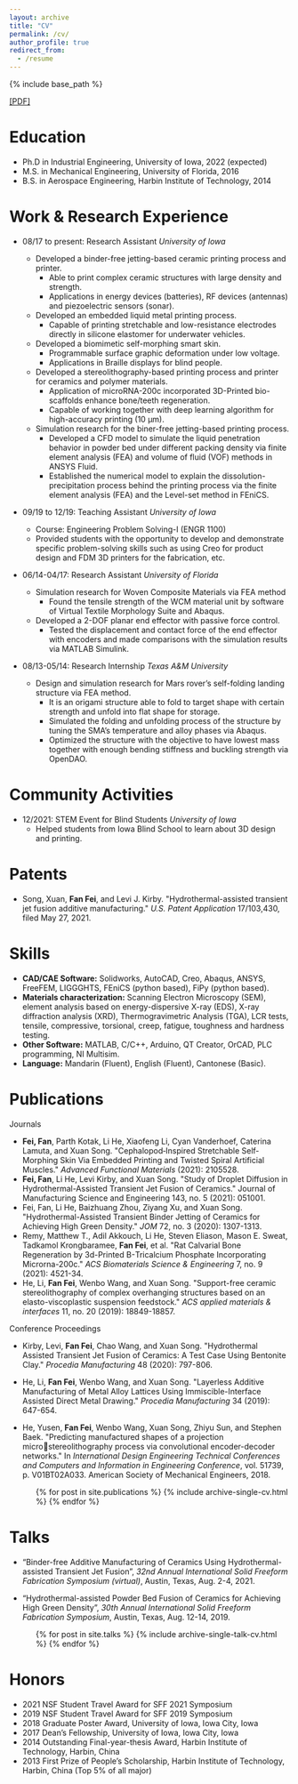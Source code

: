 ```yaml
---
layout: archive
title: "CV"
permalink: /cv/
author_profile: true
redirect_from:
  - /resume
---
```


{% include base_path %}

[[PDF]](https://fanfeiuiowa.github.io/files/Resume_FanFei_2201.pdf) 

Education
======
* Ph.D in Industrial Engineering, University of Iowa, 2022 (expected)
* M.S. in Mechanical Engineering, University of Florida, 2016
* B.S. in Aerospace Engineering, Harbin Institute of Technology, 2014

Work & Research Experience
======
* 08/17 to present: Research Assistant *University of Iowa*
  * Developed a binder-free jetting-based ceramic printing process and printer.
    * Able to print complex ceramic structures with large density and strength.
    * Applications in energy devices (batteries), RF devices (antennas) and piezoelectric sensors (sonar).
  * Developed an embedded liquid metal printing process.
    * Capable of printing stretchable and low-resistance electrodes directly in silicone elastomer for underwater vehicles.
  * Developed a biomimetic self-morphing smart skin.
    * Programmable surface graphic deformation under low voltage.
    * Applications in Braille displays for blind people.
  * Developed a stereolithography-based printing process and printer for ceramics and polymer materials.
    * Application of microRNA-200c incorporated 3D-Printed bio-scaffolds enhance bone/teeth regeneration.
    * Capable of working together with deep learning algorithm for high-accuracy printing (10 µm).
  * Simulation research for the biner-free jetting-based printing process.
    * Developed a CFD model to simulate the liquid penetration behavior in powder bed under different packing density via finite element analysis (FEA) and volume of fluid (VOF) methods in ANSYS Fluid.
    * Established the numerical model to explain the dissolution-precipitation process behind the printing process via the finite element analysis (FEA) and the Level-set method in FEniCS.

* 09/19 to 12/19: Teaching Assistant *University of Iowa*
  * Course: Engineering Problem Solving-I (ENGR 1100)
  * Provided students with the opportunity to develop and demonstrate specific problem-solving skills such as using Creo for 
product design and FDM 3D printers for the fabrication, etc.

* 06/14-04/17: Research Assistant *University of Florida*
  * Simulation research for Woven Composite Materials via FEA method
    * Found the tensile strength of the WCM material unit by software of Virtual Textile Morphology Suite and Abaqus.
  * Developed a 2-DOF planar end effector with passive force control.
    * Tested the displacement and contact force of the end effector with encoders and made comparisons with the
simulation results via MATLAB Simulink.
 
* 08/13-05/14: Research Internship *Texas A&M University*
  * Design and simulation research for Mars rover’s self-folding landing structure via FEA method.
    * It is an origami structure able to fold to target shape with certain strength and unfold into flat shape for storage.
    * Simulated the folding and unfolding process of the structure by tuning the SMA’s temperature and alloy phases via 
Abaqus.
    * Optimized the structure with the objective to have lowest mass together with enough bending stiffness and buckling 
strength via OpenDAO.
  
Community Activities
======
* 12/2021: STEM Event for Blind Students *University of Iowa*
  * Helped students from Iowa Blind School to learn about 3D design and printing.

Patents
======
* Song, Xuan, **Fan Fei**, and Levi J. Kirby. "Hydrothermal-assisted transient jet fusion additive manufacturing." *U.S. Patent Application* 17/103,430, filed May 27, 2021.


Skills
======
* **CAD/CAE Software:** Solidworks, AutoCAD, Creo, Abaqus, ANSYS, FreeFEM, LIGGGHTS, FEniCS (python based), FiPy (python 
based).
* **Materials characterization:** Scanning Electron Microscopy (SEM), element analysis based on energy-dispersive X-ray (EDS), X-ray diffraction analysis (XRD), Thermogravimetric Analysis (TGA), LCR tests, tensile, compressive, torsional, creep, fatigue, toughness and hardness testing.
* **Other Software:** MATLAB, C/C++, Arduino, QT Creator, OrCAD, PLC programming, NI Multisim.
* **Language:** Mandarin (Fluent), English (Fluent), Cantonese (Basic).

Publications
======
Journals
* **Fei, Fan**, Parth Kotak, Li He, Xiaofeng Li, Cyan Vanderhoef, Caterina Lamuta, and Xuan Song. "Cephalopod‐Inspired Stretchable Self‐Morphing Skin Via Embedded Printing and Twisted Spiral Artificial Muscles." *Advanced Functional Materials* (2021): 2105528.
* **Fei, Fan**, Li He, Levi Kirby, and Xuan Song. "Study of Droplet Diffusion in Hydrothermal-Assisted Transient Jet Fusion of 
Ceramics." Journal of Manufacturing Science and Engineering 143, no. 5 (2021): 051001.
* Fei, Fan, Li He, Baizhuang Zhou, Ziyang Xu, and Xuan Song. "Hydrothermal-Assisted Transient Binder Jetting of Ceramics for Achieving High Green Density." *JOM* 72, no. 3 (2020): 1307-1313. 
* Remy, Matthew T., Adil Akkouch, Li He, Steven Eliason, Mason E. Sweat, Tadkamol Krongbaramee, **Fan Fei**, et al. "Rat Calvarial Bone Regeneration by 3d-Printed Β-Tricalcium Phosphate Incorporating Microrna-200c." *ACS Biomaterials Science & Engineering* 7, no. 9 (2021): 4521-34.
* He, Li, **Fan Fei**, Wenbo Wang, and Xuan Song. "Support-free ceramic stereolithography of complex overhanging structures based on an elasto-viscoplastic suspension feedstock." *ACS applied materials & interfaces* 11, no. 20 (2019): 18849-18857.
 
Conference Proceedings
* Kirby, Levi, **Fan Fei**, Chao Wang, and Xuan Song. "Hydrothermal Assisted Transient Jet Fusion of Ceramics: A Test Case Using Bentonite Clay." *Procedia Manufacturing* 48 (2020): 797-806.
* He, Li, **Fan Fei**, Wenbo Wang, and Xuan Song. "Layerless Additive Manufacturing of Metal Alloy Lattices Using Immiscible-Interface Assisted Direct Metal Drawing." *Procedia Manufacturing* 34 (2019): 647-654.
* He, Yusen, **Fan Fei**, Wenbo Wang, Xuan Song, Zhiyu Sun, and Stephen Baek. "Predicting manufactured shapes of a projection microstereolithography process via convolutional encoder-decoder networks." In *International Design Engineering Technical Conferences and Computers and Information in Engineering Conference*, vol. 51739, p. V01BT02A033. American Society of Mechanical Engineers, 2018.

  <ul>{% for post in site.publications %}
    {% include archive-single-cv.html %}
  {% endfor %}</ul>
  
Talks
======
* “Binder-free Additive Manufacturing of Ceramics Using Hydrothermal-assisted Transient Jet Fusion”, *32nd Annual International Solid Freeform Fabrication Symposium (virtual)*, Austin, Texas, Aug. 2-4, 2021.
* “Hydrothermal-assisted Powder Bed Fusion of Ceramics for Achieving High Green Density”, *30th Annual International Solid Freeform Fabrication Symposium*, Austin, Texas, Aug. 12-14, 2019.

  <ul>{% for post in site.talks %}
    {% include archive-single-talk-cv.html %}
  {% endfor %}</ul>

  
Honors
======
* 2021 NSF Student Travel Award for SFF 2021 Symposium
* 2019 NSF Student Travel Award for SFF 2019 Symposium
* 2018 Graduate Poster Award, University of Iowa, Iowa City, Iowa
* 2017 Dean’s Fellowship, University of Iowa, Iowa City, Iowa
* 2014 Outstanding Final-year-thesis Award, Harbin Institute of Technology, Harbin, China
* 2013 First Prize of People’s Scholarship, Harbin Institute of Technology, Harbin, China (Top 5% of all major)

